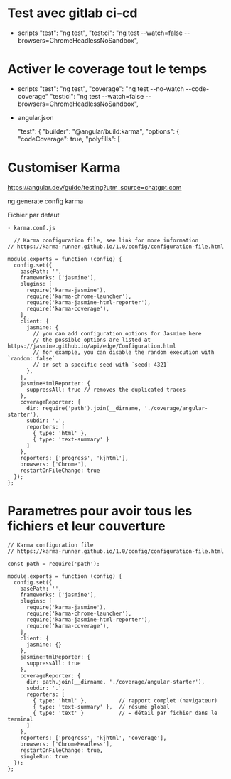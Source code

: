 # Test avec gitlab ci-cd
  - scripts
    "test": "ng test",
    "test:ci": "ng test --watch=false --browsers=ChromeHeadlessNoSandbox",

# Activer le coverage tout le temps
  - scripts
    "test": "ng test",
    "coverage": "ng test --no-watch --code-coverage"
    "test:ci": "ng test --watch=false --browsers=ChromeHeadlessNoSandbox",

  - angular.json    

    "test": {
      "builder": "@angular/build:karma",
      "options": {
        "codeCoverage": true,
        "polyfills": [


# Customiser Karma
  https://angular.dev/guide/testing?utm_source=chatgpt.com

  ng generate config karma


  Fichier par defaut
    
    - karma.conf.js
   
      // Karma configuration file, see link for more information
    // https://karma-runner.github.io/1.0/config/configuration-file.html

    module.exports = function (config) {
      config.set({
        basePath: '',
        frameworks: ['jasmine'],
        plugins: [
          require('karma-jasmine'),
          require('karma-chrome-launcher'),
          require('karma-jasmine-html-reporter'),
          require('karma-coverage'),
        ],
        client: {
          jasmine: {
            // you can add configuration options for Jasmine here
            // the possible options are listed at https://jasmine.github.io/api/edge/Configuration.html
            // for example, you can disable the random execution with `random: false`
            // or set a specific seed with `seed: 4321`
          },
        },
        jasmineHtmlReporter: {
          suppressAll: true // removes the duplicated traces
        },
        coverageReporter: {
          dir: require('path').join(__dirname, './coverage/angular-starter'),
          subdir: '.',
          reporters: [
            { type: 'html' },
            { type: 'text-summary' }
          ]
        },
        reporters: ['progress', 'kjhtml'],
        browsers: ['Chrome'],
        restartOnFileChange: true
      });
    };


# Parametres pour avoir tous les fichiers et leur couverture

    // Karma configuration file
    // https://karma-runner.github.io/1.0/config/configuration-file.html

    const path = require('path');

    module.exports = function (config) {
      config.set({
        basePath: '',
        frameworks: ['jasmine'],
        plugins: [
          require('karma-jasmine'),
          require('karma-chrome-launcher'),
          require('karma-jasmine-html-reporter'),
          require('karma-coverage'),
        ],
        client: {
          jasmine: {}
        },
        jasmineHtmlReporter: {
          suppressAll: true
        },
        coverageReporter: {
          dir: path.join(__dirname, './coverage/angular-starter'),
          subdir: '.',
          reporters: [
            { type: 'html' },          // rapport complet (navigateur)
            { type: 'text-summary' },  // résumé global
            { type: 'text' }           // ← détail par fichier dans le terminal
          ]
        },
        reporters: ['progress', 'kjhtml', 'coverage'],
        browsers: ['ChromeHeadless'],
        restartOnFileChange: true,
        singleRun: true
      });
    };


